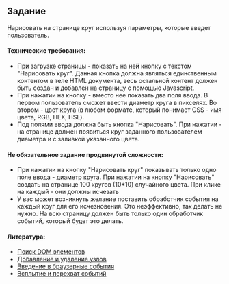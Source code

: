 ## Задание

Нарисовать на странице круг используя параметры, которые введет пользователь.

#### Технические требования:
- При загрузке страницы - показать на ней кнопку с текстом "Нарисовать круг". Данная кнопка должна являться единственным контентом в теле HTML документа, весь остальной контент должен быть создан и добавлен на страницу с помощью Javascript.
- При нажатии на кнопку - вместо нее показать два поля ввода. В первом пользователь сможет ввести диаметр круга в пикселях. Во втором - цвет круга (в любом формате, который понимает CSS - имя цвета, RGB, HEX, HSL).
- Под полями ввода должна быть кнопка "Нарисовать". При нажатии - на странице должен появиться круг заданного пользователем диаметра и с заливкой указанного цвета.

#### Не обязательное задание продвинутой сложности:
- При нажатии на кнопку "Нарисовать круг" показывать только одно поле ввода - диаметр круга. При нажатии на кнопку "Нарисовать" создать на странице 100 кругов (10*10) случайного цвета. При клике на каждый - они должны исчезать
- У вас может возникнуть желание поставить обработчик события на каждый круг для его исчезновения. Это неэффективно, так делать не нужно. На всю страницу должен быть только один обработчик событий, который будет это делать.

#### Литература:
- [Поиск DOM элементов](https://learn.javascript.ru/searching-elements-dom)
- [Добавление и удаление узлов](https://learn.javascript.ru/modifying-document)
- [Введение в браузерные события](https://learn.javascript.ru/introduction-browser-events)
- [Всплытие и перехват событий](https://learn.javascript.ru/event-bubbling)